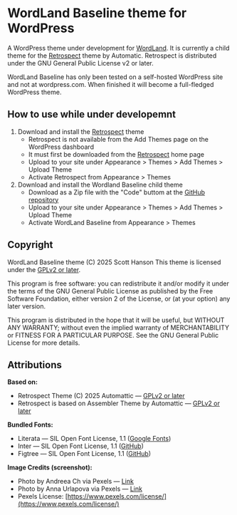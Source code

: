 # WordLand Baseline theme for WordPress

A WordPress theme under development for [WordLand](https://wordland.social/). It is 
currently a child theme for the [Retrospect](https://wordpress.com/theme/retrospect) 
theme by Automatic. Retrospect is distributed under the GNU General Public License v2 or later.

WordLand Baseline has only been tested on a self-hosted WordPress site and
not at wordpress.com. When finished it will become a full-fledged WordPress theme.

## How to use while under developemnt

1. Download and install the [Retrospect](https://wordpress.com/theme/retrospect) theme
   - Retrospect is not available from the Add Themes page on the WordPress dashboard
   - It must first be downloaded from the [Retrospect](https://wordpress.com/theme/retrospect) home page
   - Upload to your site under Appearance > Themes > Add Themes > Upload Theme
   - Activate Retrospect from Appearance > Themes
2. Download and install the Wordland Baseline child theme
   - Download as a Zip file with the "Code" buttom at the [GitHub repository](https://github.com/scotthansonde/wordlandBaseline)
   - Upload to your site under Appearance > Themes > Add Themes > Upload Theme 
   - Activate WordLand Baseline from Appearance > Themes

## Copyright

WordLand Baseline theme (C) 2025 Scott Hanson
This theme is licensed under the 
[GPLv2 or later](http://www.gnu.org/licenses/gpl-2.0.html). 

This program is free software: you can redistribute it and/or modify
it under the terms of the GNU General Public License as published by
the Free Software Foundation, either version 2 of the License, or
(at your option) any later version.

This program is distributed in the hope that it will be useful,
but WITHOUT ANY WARRANTY; without even the implied warranty of
MERCHANTABILITY or FITNESS FOR A PARTICULAR PURPOSE. See the
GNU General Public License for more details.

## Attributions

**Based on:**
- Retrospect Theme (C) 2025 Automattic — [GPLv2 or later](https://www.gnu.org/licenses/gpl-2.0.html)
- Retrospect is based on Assembler Theme by Automattic — [GPLv2 or later](https://www.gnu.org/licenses/gpl-2.0.html)

**Bundled Fonts:**
- Literata — SIL Open Font License, 1.1 ([Google Fonts](https://fonts.google.com/specimen/Literata))
- Inter — SIL Open Font License, 1.1 ([GitHub](https://github.com/rsms/inter/))
- Figtree — SIL Open Font License, 1.1 ([GitHub](https://github.com/erikdkennedy/figtree))

**Image Credits (screenshot):**
- Photo by Andreea Ch via Pexels — [Link](https://www.pexels.com/photo/low-angle-photography-of-amusement-ride-3371410/)
- Photo by Anna Urlapova via Pexels — [Link](https://www.pexels.com/de-de/foto/blume-mit-rosa-blutenblattern-in-voller-blute-2957061/)
- Pexels License: [https://www.pexels.com/license/](https://www.pexels.com/license/)